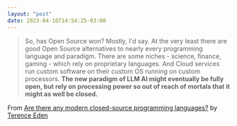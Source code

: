 ```yaml
---
layout: "post"
date: 2023-04-16T14:54:25-03:00
---
```


> So, has Open Source won? Mostly, I'd say. At the very least there are good Open Source alternatives to nearly every programming language and paradigm. There are some niches - science, finance, gaming - which rely on proprietary languages. And Cloud services run custom software on their custom OS running on custom processors. **The new paradigm of LLM AI might eventually be fully open, but rely on processing power so out of reach of mortals that it might as well be closed.** 

From [Are there any modern closed-source programming languages?](https://shkspr.mobi/blog/2023/04/are-there-any-modern-closed-source-programming-languages/) by [Terence Eden](https://shkspr.mobi/blog/)

